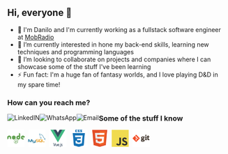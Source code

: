 ## Hi, everyone 👋

- 🔭 I'm Danilo and I'm currently working as a fullstack software engineer at <a href="[https://mobradio.com.br/](https://mobradio.com.br/)" target="_blank">MobRadio</a>
- 🌱 I’m currently interested in hone my back-end skills, learning new techniques and programming languages
- 👯 I’m looking to collaborate on projects and companies where I can showcase some of the stuff I've been learning
- ⚡ Fun fact: I'm a huge fan of fantasy worlds, and I love playing D&D in my spare time!

<h3>How can you reach me?</h3>
<p>
  <a target="_blank" href="[https://www.linkedin.com/in/yan-gabriel-07ba581b4/](https://www.linkedin.com/in/danilo-batista-lima-54b691225/)">
    <img align="left" alt="LinkedIN" src="https://img.shields.io/badge/LinkedIn-0077B5?style=for-the-badge&logo=linkedin&logoColor=white" />
  <a/>
  
  <a target="_blank" href="https://api.whatsapp.com/send?phone=5531987771504">
    <img align="left" alt="WhatsApp" src="https://img.shields.io/badge/WhatsApp-25D366?style=for-the-badge&logo=whatsapp&logoColor=white" />
  <a/>
  
  <a target="_blank" href="mailto:yangabriel2012@gmail.com">
    <img align="left" alt="Email" src= "https://img.shields.io/badge/Gmail-D14836?style=for-the-badge&logo=gmail&logoColor=white"/>
  <a/>
</p>
    
<h3 style="margin-top: 10px;">Some of the stuff I know</h3>
<p>
  <img src="https://github.com/devicons/devicon/blob/master/icons/nodejs/nodejs-plain-wordmark.svg" title="NodeJS" alt="NodeJS" width="40" height="40"/>&nbsp;
  <img src="https://github.com/devicons/devicon/blob/master/icons/mysql/mysql-original-wordmark.svg" title="MySQL" alt="MySQL" width="40" height="40"/>&nbsp;
  <img src="https://github.com/devicons/devicon/blob/master/icons/vuejs/vuejs-original-wordmark.svg" title="VueJS" **alt="VueJS" width="40" height="40"/>&nbsp;
  <img src="https://github.com/devicons/devicon/blob/master/icons/css3/css3-plain-wordmark.svg"  title="CSS3" alt="CSS" width="40" height="40"/>&nbsp;
  <img src="https://github.com/devicons/devicon/blob/master/icons/html5/html5-original.svg" title="HTML5" alt="HTML" width="40" height="40"/>&nbsp;
  <img src="https://github.com/devicons/devicon/blob/master/icons/javascript/javascript-original.svg" title="JavaScript" alt="JavaScript" width="40" height="40"/>&nbsp;
  <img src="https://github.com/devicons/devicon/blob/master/icons/git/git-original-wordmark.svg" title="Git" **alt="Git" width="40" height="40"/>&nbsp;
</p>&nbsp;
